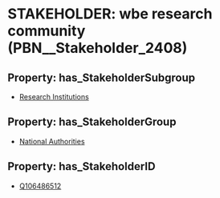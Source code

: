 # STAKEHOLDER: __wbe research community__ (PBN__Stakeholder_2408)

## Property: has_StakeholderSubgroup

* [Research Institutions](PBN__StakeholderSubgroup_120)

## Property: has_StakeholderGroup

* [National Authorities](PBN__StakeholderGroup_7)

## Property: has_StakeholderID

* [Q106486512](Q106486512)

